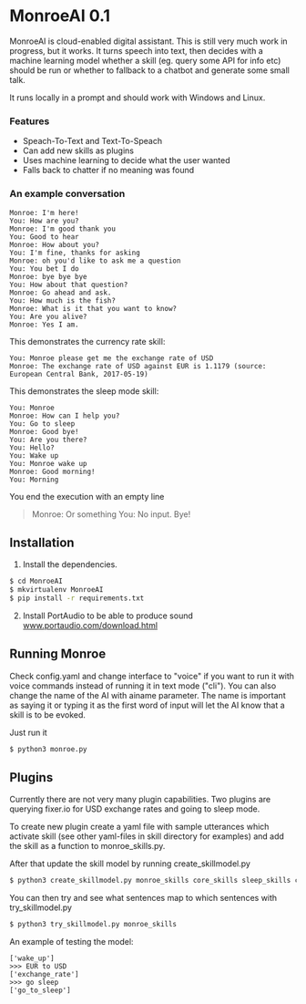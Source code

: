 # MonroeAI 0.1

MonroeAI is cloud-enabled digital assistant. This is still very much work in progress, but it works. It turns speech into text, then decides with a machine learning model whether a skill (eg. query some API for info etc) should be run or whether to fallback to a chatbot and generate some small talk.

It runs locally in a prompt and should work with Windows and Linux.

### Features

  - Speach-To-Text and Text-To-Speach
  - Can add new skills as plugins
  - Uses machine learning to decide what the user wanted
  - Falls back to chatter if no meaning was found

### An example conversation

    Monroe: I'm here!
    You: How are you?
    Monroe: I'm good thank you
    You: Good to hear
    Monroe: How about you?
    You: I'm fine, thanks for asking
    Monroe: oh you'd like to ask me a question
    You: You bet I do
    Monroe: bye bye bye
    You: How about that question?
    Monroe: Go ahead and ask.
    You: How much is the fish?
    Monroe: What is it that you want to know?
    You: Are you alive?
    Monroe: Yes I am.

This demonstrates the currency rate skill:

    You: Monroe please get me the exchange rate of USD
    Monroe: The exchange rate of USD against EUR is 1.1179 (source: European Central Bank, 2017-05-19)

This demonstrates the sleep mode skill:

    You: Monroe
    Monroe: How can I help you?
    You: Go to sleep
    Monroe: Good bye!
    You: Are you there?
    You: Hello?
    You: Wake up
    You: Monroe wake up
    Monroe: Good morning!
    You: Morning

You end the execution with an empty line

>Monroe: Or something
>You:
>No input. Bye!


## Installation

1. Install the dependencies.

```sh
$ cd MonroeAI
$ mkvirtualenv MonroeAI
$ pip install -r requirements.txt
```

2. Install PortAudio to be able to produce sound www.portaudio.com/download.html

## Running Monroe

Check config.yaml and change interface to "voice" if you want to run it with voice commands instead of running it in text mode ("cli"). You can also change the name of the AI with ainame parameter. The name is important as saying it or typing it as the first word of input will let the AI know that a skill is to be evoked.

Just run it
```sh
$ python3 monroe.py
```

## Plugins

Currently there are not very many plugin capabilities. Two plugins are querying fixer.io for USD exchange rates and going to sleep mode.

To create new plugin create a yaml file with sample utterances which activate skill (see other yaml-files in skill directory for examples) and add the skill as a function to monroe_skills.py.

After that update the skill model by running create_skillmodel.py

```sh
$ python3 create_skillmodel.py monroe_skills core_skills sleep_skills currency_skills
```

You can then try and see what sentences map to which sentences with try_skillmodel.py

```sh
$ python3 try_skillmodel.py monroe_skills
```

An example of testing the model:

```>>> How are you?
['wake_up']
>>> EUR to USD
['exchange_rate']
>>> go sleep
['go_to_sleep']
```
